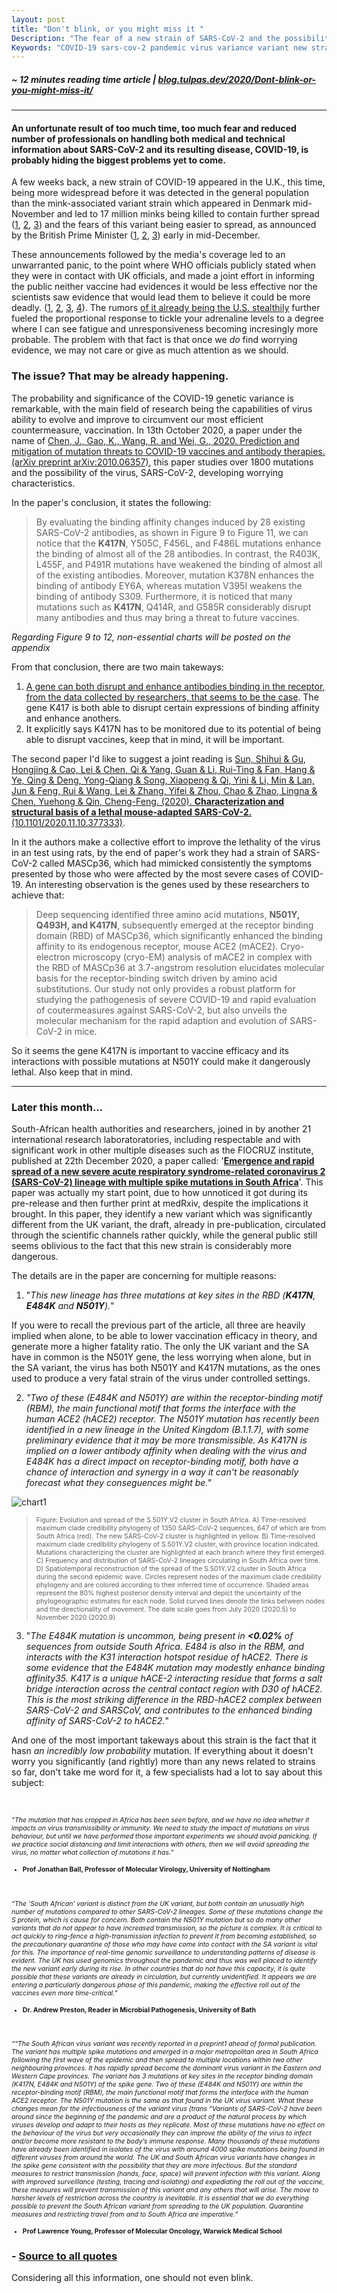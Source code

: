 ```yaml
---
layout: post
title: "Don't blink, or you might miss it "
Description: "The fear of a new strain of SARS-CoV-2 and the possibility of a new COVID-19 is striking panic in both media outlets who rush to make a headline and the public who does not have the technical knowledge to properly interpret the claims been made. This is a quick digestion of this information for both audiences."
Keywords: "COVID-19 sars-cov-2 pandemic virus variance variant new strain south-african UK"
---
```

 
##### ~ 12 minutes reading time article | [blog.tulpas.dev/2020/Dont-blink-or-you-might-miss-it/](https://blog.tulpas.dev/2020/Dont-blink-or-you-might-miss-it/)
 
-----------------------
 
#### An unfortunate result of too much time, too much fear and reduced number of professionals on handling both medical and technical information about SARS-CoV-2 and its resulting disease, COVID-19, is probably hiding  the biggest problems yet to come.
 
A few weeks back, a new strain of COVID-19 appeared in the U.K., this time, being more widespread before it was detected in the general population than the mink-associated variant strain which appeared in Denmark mid-November and led to 17 million minks being killed to contain further spread ([1](https://timesofindia.indiatimes.com/life-style/health-fitness/health-news/coronavirus-spread-heres-why-denmark-is-planning-to-kill-its-17-million-mink-population/photostory/79125748.cms), [2](https://www.bmj.com/content/371/bmj.m4338), [3](https://www.dailymail.co.uk/news/article-8919775/Denmark-slaughter-mink-population-discovering-theyve-grown-mutated-strain-Covid.html)) and the fears of this variant being easier to spread, as announced by the British Prime Minister ([1](https://www.dw.com/en/london-tightens-curbs-amid-coronavirus-new-variant-fears/a-55940271), [2](https://www.gov.uk/government/speeches/prime-ministers-statement-on-coronavirus-covid-19-21-december-2020), [3](https://www.gov.uk/government/speeches/prime-ministers-statement-on-coronavirus-covid-19-19-december-2020)) early in mid-December. 
 
These announcements followed by the media's coverage led to an unwarranted panic, to the point where WHO officials publicly stated when they were in contact with UK officials, and made a joint effort in informing the public neither vaccine had evidences it would be less effective nor the scientists saw evidence that would lead them to believe it could be more deadly. ([1](https://www.bbc.com/news/world-55382212), [2](https://www.dw.com/en/coronavirus-what-we-know-about-the-uks-new-covid-strain/a-56000831), [3](https://www.nytimes.com/2020/12/21/health/new-covid-strain-uk.html), [4](https://www.bloomberg.com/news/articles/2020-12-24/new-virus-strain-s-transmissibility-to-cause-more-deaths-study)). The rumors [of it already being the U.S. stealthily](https://www.cnbc.com/2020/12/22/cdc-says-new-covid-strain-in-uk-could-already-be-circulating-undetected-in-us.html) further fueled the proportional response to tickle your adrenaline levels to a degree where I can see fatigue and unresponsiveness becoming incresingly more probable. The problem with that fact is that once we *do* find worrying evidence, we may not care or give as much attention as we should. 
 
### The issue? That may be already happening.
 
The probability and significance of the COVID-19 genetic variance is remarkable, with the main field of research being the capabilities of virus ability to evolve and improve to circumvent our most efficient countermeasure, vaccination. In 13th October 2020, a paper under the name of [Chen, J., Gao, K., Wang, R. and Wei, G., 2020. Prediction and mitigation of mutation threats to COVID-19 vaccines and antibody therapies. (arXiv preprint arXiv:2010.06357)](https://arxiv.org/abs/2010.06357), this paper studies over 1800 mutations and the possibility of the virus, SARS-CoV-2, developing worrying characteristics. 
 
In the paper's conclusion, it states the following:
> By evaluating the binding affinity changes induced by 28 existing SARS-CoV-2
antibodies, as shown in Figure 9 to Figure 11, we can notice that the **K417N**, Y505C, F456L, and F486L mutations enhance the binding of almost all of the 28 antibodies. In contrast, the R403K, L455F, and P491R
mutations have weakened the binding of almost all of the existing antibodies. Moreover, mutation K378N
enhances the binding of antibody EY6A, whereas mutation V395I weakens the binding of antibody S309.
Furthermore, it is noticed that many mutations such as **K417N**, Q414R, and G585R considerably disrupt
many antibodies and thus may bring a threat to future vaccines.
 
*Regarding Figure 9 to 12, non-essential charts will be posted on the appendix* 
 
From that conclusion, there are two main takeways:
 
1. [A gene can both disrupt and enhance antibodies binding in the receptor, from the data collected by researchers, that seems to be the case](https://www.biorxiv.org/content/10.1101/2020.10.23.352344v1.abstract). The gene K417 is both able to disrupt certain expressions of binding affinity and enhance anothers. 
2. It explicitly says K417N has to be monitored due to its potential of being able to disrupt vaccines, keep that in mind, it will be important.
 
The second paper I'd like to suggest a joint reading is [Sun, Shihui & Gu, Hongjing & Cao, Lei & Chen, Qi & Yang, Guan & Li, Rui-Ting & Fan, Hang & Ye, Qing & Deng, Yong-Qiang & Song, Xiaopeng & Qi, Yini & Li, Min & Lan, Jun & Feng, Rui & Wang, Lei & Zhang, Yifei & Zhou, Chao & Zhao, Lingna & Chen, Yuehong & Qin, Cheng-Feng. (2020). **Characterization and structural basis of a lethal mouse-adapted SARS-CoV-2.** (10.1101/2020.11.10.377333)](https://www.researchgate.net/publication/346847378_Characterization_and_structural_basis_of_a_lethal_mouse-adapted_SARS-CoV-2). 
 
In it the authors make a collective effort to improve the lethality of the virus in an test using rats, by the end of paper's work they had a strain of SARS-CoV-2 called MASCp36, which had mimicked consistently the symptoms presented by those who were affected by the most severe cases of COVID-19. An interesting observation is the genes used by these researchers to achieve that:
 
> Deep sequencing identified three amino acid mutations, **N501Y, Q493H, and K417N**, subsequently emerged at the receptor binding domain (RBD) of MASCp36, which significantly enhanced the binding affinity to its endogenous receptor, mouse ACE2 (mACE2). Cryo-electron microscopy (cryo-EM) analysis of mACE2 in complex with the RBD of MASCp36 at 3.7-angstrom resolution elucidates molecular basis for the receptor-binding switch driven by amino acid substitutions. Our study not only provides a robust platform for studying the pathogenesis of severe COVID-19 and rapid evaluation of coutermeasures against SARS-CoV-2, but also unveils the molecular mechanism for the rapid adaption and evolution of SARS-CoV-2 in mice.
 
So it seems the gene K417N is important to vaccine efficacy and its interactions with possible mutations at N501Y could make it dangerously lethal. Also keep that in mind.
 
-----------------------
 
### Later this month...
 South-African health authorities and researchers, joined in by another 21 international research laboratoratories, including respectable and with significant work in other multiple diseases such as the FIOCRUZ institute, published at 22th December 2020, a paper called:
  '[**Emergence and rapid spread of a new severe acute respiratory syndrome-related coronavirus 2 (SARS-CoV-2) lineage with multiple spike mutations in South Africa**](https://www.medrxiv.org/content/10.1101/2020.12.21.20248640v1.article-info)'. This paper was actually my start point, due to how unnoticed it got during its pre-release and then further print at medRxiv, despite the implications it brought. In this paper, they identify a new variant which was significantly different from the UK variant, the draft, already in pre-publication, circulated through the scientific channels rather quickly, while the general public still seems oblivious to the fact that this new strain is considerably more dangerous.
  
The details are in the paper are concerning for multiple reasons:
 
1. "*This new lineage has three mutations at key sites in the RBD (**K417N**, **E484K** and **N501Y**).*"
 
If you were to recall the previous part of the article, all three are heavily implied when alone, to be able to lower vaccination efficacy in theory, and generate more a higher fatality ratio. The only the UK variant and the SA have in common is the N501Y gene, the less worrying when alone, but in the SA variant, the virus has both N501Y and K417N mutations, as the ones used to produce a very fatal strain of the virus under controlled settings. 
 
2. *"Two of these (E484K and N501Y) are within the receptor-binding motif (RBM), the main
functional motif that forms the interface with the human ACE2 (hACE2) receptor. The
N501Y mutation has recently been identified in a new lineage in the United Kingdom
(B.1.1.7), with some preliminary evidence that it may be more transmissible.
As K417N is implied on a lower antibody affinity when dealing with the virus and E484K has a direct impact on  receptor-binding motif, both have a chance of interaction and synergy in a way it can't be reasonably forecast what they conseguences might be."*
 
![chart1](https://i.imgur.com/TeKRPSs.png)
 
>  <span style="font-size: 0.75em"> Figure: Evolution and spread of the S.501Y.V2 cluster in South Africa. A) Time-resolved
maximum clade credibility phylogeny of 1350 SARS-CoV-2 sequences, 647 of which are from South
Africa (red). The new SARS-CoV-2 cluster is highlighted in yellow. B) Time-resolved maximum
clade credibility phylogeny of S.501Y.V2 cluster, with province location indicated. Mutations
characterizing the cluster are highlighted at each branch where they first emerged. C) Frequency and
distribution of SARS-CoV-2 lineages circulating in South Africa over time. D) Spatiotemporal
reconstruction of the spread of the S.501Y.V2 cluster in South Africa during the second epidemic
wave. Circles represent nodes of the maximum clade credibility phylogeny and are colored according
to their inferred time of occurrence. Shaded areas represent the 80% highest posterior density interval
and depict the uncertainty of the phylogeographic estimates for each node. Solid curved lines denote
the links between nodes and the directionality of movement. The date scale goes from July 2020
(2020.5) to November 2020 (2020.9)</span>
 
3. "*The E484K mutation is uncommon, being present in **<0.02%**
of sequences from outside South Africa. E484 is also in the RBM, and interacts with the K31
interaction hotspot residue of hACE2. There is some evidence that the E484K mutation may
modestly enhance binding affinity35. K417 is a unique hACE-2 interacting residue that forms
a salt bridge interaction across the central contact region with D30 of hACE2. This is the
most striking difference in the RBD-hACE2 complex between SARS-CoV-2 and SARSCoV, and contributes to the enhanced binding affinity of SARS-CoV-2 to hACE2.*"
 
And one of the most important takeways about this strain is the fact that it hasn *an incredibly low probability* mutation.  If everything about it doesn't worry you significantly (and rightly) more than any news related to strains so far, don't take me word for it, a few specialists had a lot to say about this subject:
 
<br> 
 
<span style="font-size: 0.75em"> <i> "The mutation that has cropped in Africa has been seen before, and we have no idea whether it impacts on virus transmissibility or immunity.  We need to study the impact of mutations on virus behaviour, but until we have performed those important experiments we should avoid panicking.  If we practice social distancing and limit interactions with others, then we will avoid spreading the virus, no matter what collection of mutations it has.” </i> </span>
 
<span style="font-size: 0.75em">
 
-  **Prof Jonathan Ball, Professor of Molecular Virology, University of Nottingham**
 
</span>
 
<br>
 
<span style="font-size: 0.75em"> <i> “The ’South African’ variant is distinct from the UK variant, but both contain an unusually high number of mutations compared to other SARS-CoV-2 lineages.  Some of these mutations change the S protein, which is cause for concern.  Both contain the N501Y mutation but so do many other variants that do not appear to have increased transmission, so the picture is complex.  It is critical to act quickly to ring-fence a high-transmission infection to prevent it from becoming established, so the precautionary quarantine of those who may have come into contact with the SA variant is vital for this.  The importance of real-time genomic surveillance to understanding patterns of disease is evident.  The UK has used genomics throughout the pandemic and thus was well placed to identify the new variant early during its rise.  In other countries that do not have this capacity, it is quite possible that these variants are already in circulation, but currently unidentified.  It appears we are entering a particularly dangerous phase of this pandemic, making the effective roll out of the vaccines even more time-critical.” </i> </span>
 
<span style="font-size: 0.75em">
 
-  **Dr. Andrew Preston, Reader in Microbial Pathogenesis, University of Bath**
 
</span>
 
<br>
 
<span style="font-size: 0.75em"> <i> ““The South African virus variant was recently reported in a preprint1 ahead of formal publication.  The variant has multiple spike mutations and emerged in a major metropolitan area in South Africa following the first wave of the epidemic and then spread to multiple locations within two other neighbouring provinces.  It has rapidly spread become the dominant virus variant in the Eastern and Western Cape provinces.  The variant has 3 mutations at key sites in the receptor binding domain (K417N, E484K and N501Y) of the spike gene.  Two of these (E484K and N501Y) are within the receptor-binding motif (RBM), the main functional motif that forms the interface with the human ACE2 receptor.  The N501Y mutation is the same as that found in the UK virus variant.  What these changes mean for the infectiousness of the variant virus (trans
“Variants of SARS-CoV-2 have been around since the beginning of the pandemic and are a product of the natural process by which viruses develop and adapt to their hosts as they replicate.  Most of these mutations have no effect on the behaviour of the virus but very occasionally they can improve the ability of the virus to infect and/or become more resistant to the body’s immune response.  Many thousands of these mutations have already been identified in isolates of the virus with around 4000 spike mutations being found in different viruses from around the world.  The UK and South African virus variants have changes in the spike gene consistent with the possibility that they are more infectious.  But the standard measures to restrict transmission (hands, face, space) will prevent infection with this variant.  Along with improved surveillance (testing, tracing and isolating) and expediating the roll out of the vaccine, these measures will prevent transmission of this variant and any others that will arise.  The move to harsher levels of restriction across the country is inevitable.  It is essential that we do everything possible to prevent the South African variant from spreading to the UK population.  Quarantine measures and restricting travel from and to South Africa are imperative.” </i> </span>
 
<span style="font-size: 0.75em">
 
-  **Prof Lawrence Young, Professor of Molecular Oncology, Warwick Medical School**
 
</span>
 
### -  [Source to all quotes](https://www.sciencemediacentre.org/expert-reaction-to-south-african-variant-of-sars-cov-2-as-mentioned-by-matt-hancock-at-the-downing-street-press-briefing/) 



Considering all this information, one should not even blink.
